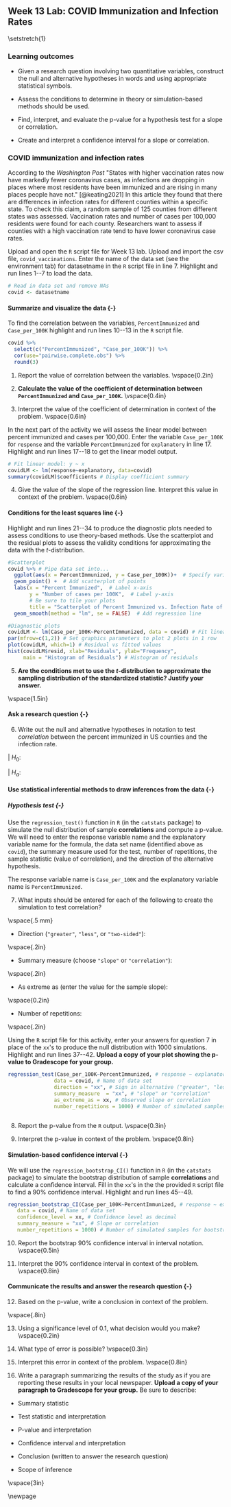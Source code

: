 ## Week 13 Lab: COVID Immunization and Infection Rates

\setstretch{1}

### Learning outcomes

* Given a research question involving two quantitative variables, construct the null and alternative hypotheses
  in words and using appropriate statistical symbols.
  
* Assess the conditions to determine in theory or simulation-based methods should be used.

* Find, interpret, and evaluate the p-value for a hypothesis test for a slope or correlation.

* Create and interpret a confidence interval for a slope or correlation.


### COVID immunization and infection rates

According to the *Washington Post* "States with higher vaccination rates now have markedly fewer coronavirus cases, as infections are dropping in places where most residents have been immunized and are rising in many places people have not." [@keating2021] In this article they found that there are differences in infection rates for different counties within a specific state.  To check this claim, a random sample of 125 counties from different states was assessed.  Vaccination rates and number of cases per 100,000 residents were found for each county.  Researchers want to assess if counties with a high vaccination rate tend to have lower coronavirus case rates.


Upload and open the `R` script file for Week 13 lab. Upload and import the csv file, `covid_vaccinations`. Enter the name of the data set (see the environment tab) for datasetname in the `R` script file in line 7. Highlight and run lines 1--7 to load the data.


```r
# Read in data set and remove NAs
covid <- datasetname
```

#### Summarize and visualize the data {-} 

To find the correlation between the variables, `PercentImmunized` and `Case_per_100K` highlight and run lines 10--13 in the `R` script file.


```r
covid %>% 
  select(c("PercentImmunized", "Case_per_100K")) %>%
  cor(use="pairwise.complete.obs") %>%
  round(3)
```

1.  Report the value of correlation between the variables. 
\vspace{0.2in}

2. **Calculate the value of the coefficient of determination between `PercentImmunized` and `Case_per_100K`.** 
\vspace{0.4in}

3. Interpret the value of the coefficient of determination in context of the problem.
\vspace{0.6in}

In the next part of the activity we will assess the linear model between percent immunized and cases per 100,000.  Enter the variable `Case_per_100K` for `response` and the variable `PercentImmunized` for `explanatory` in line 17.  Highlight and run lines 17--18 to get the linear model output. 


```r
# Fit linear model: y ~ x
covidLM <- lm(response~explanatory, data=covid)
summary(covidLM)$coefficients # Display coefficient summary
```

4. Give the value of the slope of the regression line.  Interpret this value in context of the problem.
\vspace{0.6in}

#### Conditions for the least squares line {-}

Highlight and run lines 21--34 to produce the diagnostic plots needed to assess conditions to use theory-based methods.  Use the scatterplot and the residual plots to assess the validity conditions for approximating the data with the $t$-distribution.


```r
#Scatterplot
covid %>% # Pipe data set into...
  ggplot(aes(x = PercentImmunized, y = Case_per_100K))+  # Specify variables
  geom_point() +  # Add scatterplot of points
  labs(x = "Percent Immunized",  # Label x-axis
       y = "Number of cases per 100K",  # Label y-axis
       # Be sure to tile your plots
       title = "Scatterplot of Percent Immunized vs. Infection Rate of COVID in US Counties") + 
  geom_smooth(method = "lm", se = FALSE)  # Add regression line

#Diagnostic plots
covidLM <- lm(Case_per_100K~PercentImmunized, data = covid) # Fit linear regression model
par(mfrow=c(1,2)) # Set graphics parameters to plot 2 plots in 1 row
plot(covidLM, which=1) # Residual vs fitted values
hist(covidLM$resid, xlab="Residuals", ylab="Frequency",
     main = "Histogram of Residuals") # Histogram of residuals
```

5. **Are the conditions met to use the $t$-distribution to approximate the sampling distribution of the standardized statistic? Justify your answer.**

\vspace{1.5in}

#### Ask a research question {-}

6. Write out the null and alternative hypotheses in notation to test *correlation* between the percent immunized in US counties and the infection rate.

|    $H_0:$

|    $H_a:$

#### Use statistical inferential methods to draw inferences from the data {-}

##### Hypothesis test {-}

Use the `regression_test()` function in `R` (in the `catstats` package) to simulate the null distribution of sample **correlations** and compute a p-value.  We will need to enter the response variable name and the explanatory variable name for the formula, the data set name (identified above as `covid`), the summary measure used for the test, number of repetitions, the sample statistic (value of correlation), and the direction of the alternative hypothesis.

The response variable name is `Case_per_100K` and the explanatory variable name is `PercentImmunized`.

7. What inputs should be entered for each of the following to create the simulation to test correlation?

\vspace{.5 mm}

* Direction (`"greater"`, `"less"`, or `"two-sided"`):

\vspace{.2in}

* Summary measure (choose `"slope"` or `"correlation"`):

\vspace{.2in}
* As extreme as (enter the value for the sample slope):

\vspace{0.2in}

* Number of repetitions:
    
\vspace{.2in}

Using the `R` script file for this activity, enter your answers for question 7 in place of the `xx`'s to produce the null distribution with 1000 simulations.  Highlight and run lines 37--42.  **Upload a copy of your plot showing the p-value to Gradescope for your group.**


```r
regression_test(Case_per_100K~PercentImmunized, # response ~ explanatory
               data = covid, # Name of data set
               direction = "xx", # Sign in alternative ("greater", "less", "two-sided")
               summary_measure  = "xx", # "slope" or "correlation"
               as_extreme_as = xx, # Observed slope or correlation
               number_repetitions = 1000) # Number of simulated samples for null distribution
       
```

8.  Report the p-value from the `R` output. 
\vspace{0.3in}

9. Interpret the p-value in context of the problem.
\vspace{0.8in}

#### Simulation-based confidence interval {-}

We will use the `regression_bootstrap_CI()` function in `R` (in the `catstats` package) to simulate the bootstrap distribution of sample **correlations** and calculate a confidence interval. Fill in the `xx`'s in the the provided `R` script file to find a 90\% confidence interval. Highlight and run lines 45--49. 


```r
regression_bootstrap_CI(Case_per_100K~PercentImmunized, # response ~ explanatory
   data = covid, # Name of data set
   confidence_level = xx, # Confidence level as decimal
   summary_measure = "xx", # Slope or correlation
   number_repetitions = 1000) # Number of simulated samples for bootstrap distribution
```
10.  Report the bootstrap 90\% confidence interval in interval notation.  
\vspace{0.5in}

11. Interpret the 90\% confidence interval in context of the problem.
\vspace{0.8in}
   
#### Communicate the results and answer the research question {-}

12. Based on the p-value, write a conclusion in context of the problem.

\vspace{.8in}

13. Using a significance level of 0.1, what decision would you make?
\vspace{0.2in}

14. What type of error is possible?
\vspace{0.3in}

15. Interpret this error in context of the problem.
\vspace{0.8in}

16. Write a paragraph summarizing the results of the study as if you are reporting these results in your local newspaper.  **Upload a copy of your paragraph to Gradescope for your group.**  Be sure to describe:

* Summary statistic

* Test statistic and interpretation

* P-value and interpretation

* Confidence interval and interpretation

* Conclusion (written to answer the research question)

* Scope of inference

\vspace{3in}

\newpage
